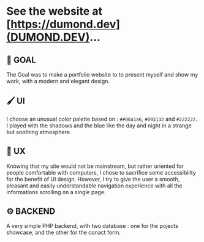 # See the website at [https://dumond.dev](DUMOND.DEV)...

## 🎯 GOAL
The Goal was to make a portfolio website to to present myself and show my work, with a modern and elegant design.

## 🖌️ UI
I choose an unusual color palette based on : `##00a1a6`, `#093132` and `#222222`.
I played with the shadows and the blue like the day and night in a strange but soothing atmosphere.

## 🔩 UX
Knowing that my site would not be mainstream, but rather oriented for people comfortable with computers, I chose to sacrifice some accessibility for the benefit of UI design.
However, I try to give the user a smooth, pleasant and easily understandable navigation experience with all the informations scrolling on a single page.

## ⚙️ BACKEND
A very simple PHP backend, with two database : one for the pojects showcase, and the other for the conact form.
